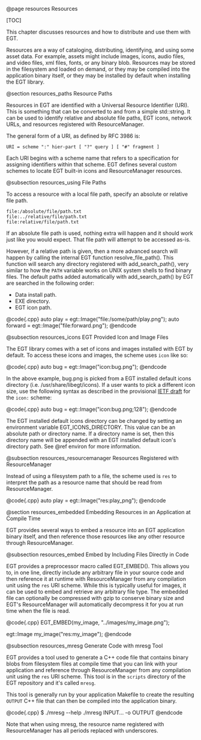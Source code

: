 @page resources Resources

[TOC]

This chapter discusses resources and how to distribute and use them with EGT.

Resources are a way of cataloging, distributing, identifying, and using some
asset data.  For example, assets might include images, icons, audio files, and
video files, xml files, fonts, or any binary blob. Resources may be stored in
the filesystem and loaded on demand, or they may be compiled into the
application binary itself, or they may be installed by default when installing
the EGT library.

@section resources_paths Resource Paths

Resources in EGT are identified with a Universal Resource Identifier (URI).
This is something that can be converted to and from a simple std::string.  It
can be used to identify relative and absolute file paths, EGT icons, network
URLs, and resources registered with ResourceManager.

The general form of a URI, as defined by RFC 3986 is:

    URI = scheme ":" hier-part [ "?" query ] [ "#" fragment ]

Each URI begins with a scheme name that refers to a specification for assigning
identifiers within that scheme. EGT defines several custom schemes to locate EGT
built-in icons and ResourceManager resources.

@subsection resources_using File Paths

To access a resource with a local file path, specify an absolute or relative
file path.

    file:/absolute/file/path.txt
    file:../relative/file/path.txt
    file:relative/file/path.txt

If an absolute file path is used, nothing extra will happen and it should work
just like you would expect.  That file path will attempt to be accessed as-is.

However, if a relative path is given, then a more advanced search will happen by
calling the internal EGT function resolve_file_path().  This function will
search any directory registered with add_search_path(), very similar to how the
`PATH` variable works on UNIX system shells to find binary files.  The default
paths added automatically with add_search_path() by EGT are searched in the
following order:

- Data install path.
- EXE directory.
- EGT icon path.

@code{.cpp}
auto play = egt::Image("file:/some/path/play.png");
auto forward = egt::Image("file:forward.png");
@endcode

@subsection resources_icons EGT Provided Icon and Image Files

The EGT library comes with a set of icons and images installed with EGT by
default.  To access these icons and images, the scheme uses `icon` like so:

@code{.cpp}
auto bug = egt::Image("icon:bug.png");
@endcode

In the above example, bug.png is picked from a EGT installed default icons
directory (i.e. /usr/share/libegt/icons). If a user wants to pick a different
icon size, use the following syntax as described in the provisional
[IETF draft](http://www.iana.org/go/draft-lafayette-icon-uri-scheme) for the
`icon:` scheme:

@code{.cpp}
auto bug = egt::Image("icon:bug.png;128");
@endcode

The EGT installed default icons directory can be changed by setting an
environment variable EGT_ICONS_DIRECTORY. This value can be an absolute path or
directory name. If a directory name is set, then this directory name will be
appended with an EGT installed default icon's directory path.  See @ref
environ for more information.

@subsection resources_resourcemanager Resources Registered with ResourceManager

Instead of using a filesystem path to a file, the scheme used is `res` to
interpret the path as a resource name that should be read from ResourceManager.

@code{.cpp}
auto play = egt::Image("res:play_png");
@endcode

@section resources_embedded Embedding Resources in an Application at Compile Time

EGT provides several ways to embed a resource into an EGT application binary
itself, and then reference those resources like any other resource through
ResourceManager.

@subsection resources_embed Embed by Including Files Directly in Code

EGT provides a preprocessor macro called EGT_EMBED().  This allows you to, in
one line, directly include any arbitrary file in your source code and then
reference it at runtime with ResourceManager from any compilation unit using the
`res` URI scheme.  While this is typically useful for images, it can be used to
embed and retrieve any arbitrary file type.  The embedded file can optionally be
compressed with gzip to conserve binary size and EGT's ResourceManager will
automatically decompress it for you at run time when the file is read.

@code{.cpp}
EGT_EMBED(my_image, "../images/my_image.png");

egt::Image my_image("res:my_image");
@endcode

@subsection resources_mresg Generate Code with mresg Tool

EGT provides a tool used to generate a C++ code file that contains binary blobs
from filesystem files at compile time that you can link with your application
and reference through ResourceManager from any compilation unit using the `res`
URI scheme. This tool is in the `scripts` directory of the EGT repository and
it's called `mresg`.

This tool is generally run by your application Makefile to create the resulting
`OUTPUT` C++ file that can then be compiled into the application binary.

@code{.cpp}
$ ./mresg --help
./mresg INPUT... -o OUTPUT
@endcode

Note that when using mresg, the resource name registered with ResourceManager has
all periods replaced with underscores.
